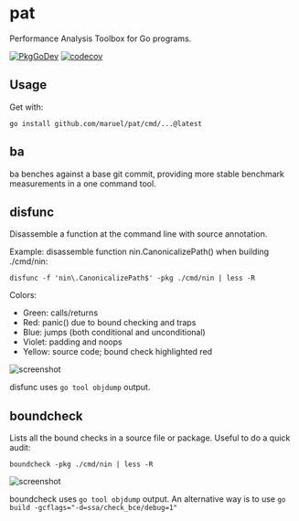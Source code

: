 # pat

Performance Analysis Toolbox for Go programs.

[![PkgGoDev](https://pkg.go.dev/badge/github.com/maruel/pat)](https://pkg.go.dev/github.com/maruel/pat)
[![codecov](https://codecov.io/gh/maruel/pat/branch/main/graph/badge.svg?token=UNE311HJM8)](https://codecov.io/gh/maruel/pat)

## Usage

Get with:

```
go install github.com/maruel/pat/cmd/...@latest
```

## ba

ba benches against a base git commit, providing more stable benchmark
measurements in a one command tool.

## disfunc

Disassemble a function at the command line with source annotation.

Example: disassemble function nin.CanonicalizePath() when building ./cmd/nin:

```
disfunc -f 'nin\.CanonicalizePath$' -pkg ./cmd/nin | less -R
```

Colors:

- Green:  calls/returns
- Red:    panic() due to bound checking and traps
- Blue:   jumps (both conditional and unconditional)
- Violet: padding and noops
- Yellow: source code; bound check highlighted red

![screenshot](https://github.com/maruel/pat/wiki/disfunc.png)

disfunc uses `go tool objdump` output.

## boundcheck

Lists all the bound checks in a source file or package. Useful to do a quick
audit:

```
boundcheck -pkg ./cmd/nin | less -R
```

![screenshot](https://github.com/maruel/pat/wiki/boundcheck.png)

boundcheck uses `go tool objdump` output. An alternative way is to use `go build
-gcflags="-d=ssa/check_bce/debug=1"`
